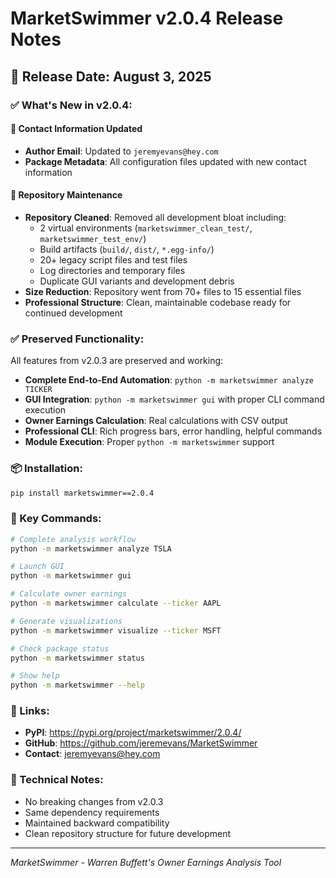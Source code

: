 # MarketSwimmer v2.0.4 Release Notes

## 🚀 Release Date: August 3, 2025

### ✅ What's New in v2.0.4:

#### 📧 Contact Information Updated
- **Author Email**: Updated to `jeremyevans@hey.com`
- **Package Metadata**: All configuration files updated with new contact information

#### 🧹 Repository Maintenance  
- **Repository Cleaned**: Removed all development bloat including:
  - 2 virtual environments (`marketswimmer_clean_test/`, `marketswimmer_test_env/`)
  - Build artifacts (`build/`, `dist/`, `*.egg-info/`)
  - 20+ legacy script files and test files
  - Log directories and temporary files
  - Duplicate GUI variants and development debris
- **Size Reduction**: Repository went from 70+ files to 15 essential files
- **Professional Structure**: Clean, maintainable codebase ready for continued development

### ✅ Preserved Functionality:
All features from v2.0.3 are preserved and working:
- **Complete End-to-End Automation**: `python -m marketswimmer analyze TICKER`
- **GUI Integration**: `python -m marketswimmer gui` with proper CLI command execution
- **Owner Earnings Calculation**: Real calculations with CSV output
- **Professional CLI**: Rich progress bars, error handling, helpful commands
- **Module Execution**: Proper `python -m marketswimmer` support

### 📦 Installation:
```bash
pip install marketswimmer==2.0.4
```

### 🎯 Key Commands:
```bash
# Complete analysis workflow
python -m marketswimmer analyze TSLA

# Launch GUI
python -m marketswimmer gui

# Calculate owner earnings
python -m marketswimmer calculate --ticker AAPL

# Generate visualizations  
python -m marketswimmer visualize --ticker MSFT

# Check package status
python -m marketswimmer status

# Show help
python -m marketswimmer --help
```

### 🔗 Links:
- **PyPI**: https://pypi.org/project/marketswimmer/2.0.4/
- **GitHub**: https://github.com/jeremevans/MarketSwimmer
- **Contact**: jeremyevans@hey.com

### 💭 Technical Notes:
- No breaking changes from v2.0.3
- Same dependency requirements
- Maintained backward compatibility
- Clean repository structure for future development

---
*MarketSwimmer - Warren Buffett's Owner Earnings Analysis Tool*
